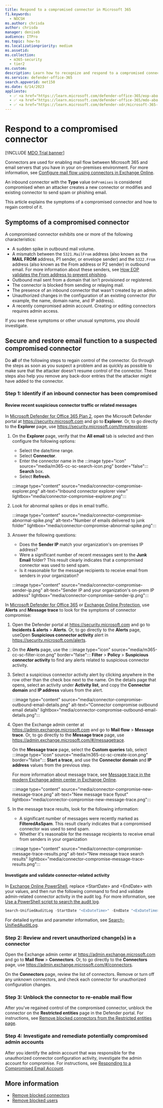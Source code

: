 ```yaml
---
title: Respond to a compromised connector in Microsoft 365
f1.keywords:
  - NOCSH
ms.author: chrisda
author: chrisda
manager: deniseb
audience: ITPro
ms.topic: how-to
ms.localizationpriority: medium
ms.assetid:
ms.collection:
  - m365-security
  - tier2
ms.custom:
description: Learn how to recognize and respond to a compromised connector in Microsoft 365.
ms.service: defender-office-365
search.appverid: met150
ms.date: 6/14/2023
appliesto:
  - ✅ <a href="https://learn.microsoft.com/defender-office-365/eop-about" target="_blank">Exchange Online Protection</a>
  - ✅ <a href="https://learn.microsoft.com/defender-office-365/mdo-about#defender-for-office-365-plan-1-vs-plan-2-cheat-sheet" target="_blank">Microsoft Defender for Office 365 Plan 1 and Plan 2</a>
  - ✅ <a href="https://learn.microsoft.com/defender-xdr/microsoft-365-defender" target="_blank">Microsoft Defender XDR</a>
---
```


# Respond to a compromised connector

[!INCLUDE [MDO Trial banner](../includes/mdo-trial-banner.md)]

Connectors are used for enabling mail flow between Microsoft 365 and email servers that you have in your on-premises environment. For more information, see [Configure mail flow using connectors in Exchange Online](/exchange/mail-flow-best-practices/use-connectors-to-configure-mail-flow/use-connectors-to-configure-mail-flow).

An inbound connector with the **Type** value `OnPremises` is considered compromised when an attacker creates a new connector or modifies and existing connector to send spam or phishing email.

This article explains the symptoms of a compromised connector and how to regain control of it.

## Symptoms of a compromised connector

A compromised connector exhibits one or more of the following characteristics:

- A sudden spike in outbound mail volume.
- A mismatch between the `5321.MailFrom` address (also known as the **MAIL FROM** address, P1 sender, or envelope sender) and the `5322.From` address (also known as the From address or P2 sender) in outbound email. For more information about these senders, see [How EOP validates the From address to prevent phishing](anti-phishing-from-email-address-validation.md#an-overview-of-email-message-standards).
- Outbound mail sent from a domain that isn't provisioned or registered.
- The connector is blocked from sending or relaying mail.
- The presence of an inbound connector that wasn't created by an admin.
- Unauthorized changes in the configuration of an existing connector (for example, the name, domain name, and IP address).
- A recently compromised admin account. Creating or editing connectors requires admin access.

If you see these symptoms or other unusual symptoms, you should investigate.

## Secure and restore email function to a suspected compromised connector

Do **all** of the following steps to regain control of the connector. Go through the steps as soon as you suspect a problem and as quickly as possible to make sure that the attacker doesn't resume control of the connector. These steps also help you remove any back-door entries that the attacker might have added to the connector.

### Step 1: Identify if an inbound connector has been compromised

#### Review recent suspicious connector traffic or related messages

In [Microsoft Defender for Office 365 Plan 2](mdo-about.md), open the Microsoft Defender portal at <https://security.microsoft.com> and go to **Explorer**. Or, to go directly to the **Explorer** page, use <https://security.microsoft.com/threatexplorer>.

1. On the **Explorer** page, verify that the **All email** tab is selected and then configure the following options:
   - Select the date/time range.
   - Select **Connector**.
   - Enter the connector name in the :::image type="icon" source="media/m365-cc-sc-search-icon.png" border="false"::: **Search** box.
   - Select **Refresh**.

    :::image type="content" source="media/connector-compromise-explorer.png" alt-text="Inbound connector explorer view" lightbox="media/connector-compromise-explorer.png":::

2. Look for abnormal spikes or dips in email traffic.

    :::image type="content" source="media/connector-compromise-abnormal-spike.png" alt-text="Number of emails delivered to junk folder" lightbox="media/connector-compromise-abnormal-spike.png":::

3. Answer the following questions:
    - Does the **Sender IP** match your organization's on-premises IP address?
    - Were a significant number of recent messages sent to the **Junk Email** folder? This result clearly indicates that a compromised connector was used to send spam.
    - Is it reasonable for the message recipients to receive email from senders in your organization?

    :::image type="content" source="media/connector-compromise-sender-ip.png" alt-text="Sender IP and your organization's on-prem IP address" lightbox="media/connector-compromise-sender-ip.png":::

In [Microsoft Defender for Office 365](mdo-about.md) or [Exchange Online Protection](eop-about.md), use **Alerts** and **Message trace** to look for the symptoms of connector compromise:

1. Open the Defender portal at <https://security.microsoft.com> and go to **Incidents & alerts** \> **Alerts**. Or, to go directly to the **Alerts** page, useOpen **Suspicious connector activity** alert in <https://security.microsoft.com/alerts>.

2. On the **Alerts** page, use the :::image type="icon" source="media/m365-cc-sc-filter-icon.png" border="false"::: **Filter** \> **Policy** \> **Suspicious connector activity** to find any alerts related to suspicious connector activity.

3. Select a suspicious connector activity alert by clicking anywhere in the row other than the check box next to the name. On the details page that opens, select an activity under **Activity list**, and copy the **Connector domain** and **IP address** values from the alert.

    :::image type="content" source="media/connector-compromise-outbound-email-details.png" alt-text="Connector compromise outbound email details" lightbox="media/connector-compromise-outbound-email-details.png":::

4. Open the Exchange admin center at <https://admin.exchange.microsoft.com> and go to **Mail flow** \> **Message trace**. Or, to go directly to the **Message trace** page, use <https://admin.exchange.microsoft.com/#/messagetrace>.

   On the **Message trace** page, select the **Custom queries** tab, select :::image type="icon" source="media/m365-cc-sc-create-icon.png" border="false"::: **Start a trace**, and use the **Connector domain** and **IP address** values from the previous step.

   For more information about message trace, see [Message trace in the modern Exchange admin center in Exchange Online](/exchange/monitoring/trace-an-email-message/message-trace-modern-eac).

   :::image type="content" source="media/connector-compromise-new-message-trace.png" alt-text="New message trace flyout" lightbox="media/connector-compromise-new-message-trace.png":::

5. In the message trace results, look for the following information:
   - A significant number of messages were recently marked as **FilteredAsSpam**. This result clearly indicates that a compromised connector was used to send spam.
   - Whether it's reasonable for the message recipients to receive email from senders in your organization

   :::image type="content" source="media/connector-compromise-message-trace-results.png" alt-text="New message trace search results" lightbox="media/connector-compromise-message-trace-results.png":::

#### Investigate and validate connector-related activity

In [Exchange Online PowerShell](/powershell/exchange/connect-to-exchange-online-powershell), replace \<StartDate\> and \<EndDate\> with your values, and then run the following command to find and validate admin-related connector activity in the audit log. For more information, see [Use a PowerShell script to search the audit log](/purview/audit-log-search-script).

```powershell
Search-UnifiedAuditLog -StartDate "<ExDateTime>" -EndDate "<ExDateTime>" -Operations "New-InboundConnector","Set-InboundConnector","Remove-InboundConnector
```

For detailed syntax and parameter information, see [Search-UnifiedAuditLog](/powershell/module/exchange/search-unifiedauditlog).

### Step 2: Review and revert unauthorized change(s) in a connector

Open the Exchange admin center at <https://admin.exchange.microsoft.com> and go to **Mail flow** \> **Connectors**. Or, to go directly to the **Connectors** page, use <https://admin.exchange.microsoft.com/#/connectors>.

On the **Connectors** page, review the list of connectors. Remove or turn off any unknown connectors, and check each connector for unauthorized configuration changes.

### Step 3: Unblock the connector to re-enable mail flow

After you've regained control of the compromised connector, unblock the connector on the **Restricted entities** page in the Defender portal. For instructions, see [Remove blocked connectors from the Restricted entities page](connectors-remove-blocked.md).

### Step 4: Investigate and remediate potentially compromised admin accounts

After you identify the admin account that was responsible for the unauthorized connector configuration activity, investigate the admin account for compromise. For instructions, see [Responding to a Compromised Email Account](responding-to-a-compromised-email-account.md).

## More information

- [Remove blocked connectors](connectors-remove-blocked.md)
- [Remove blocked users](outbound-spam-restore-restricted-users.md)
